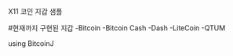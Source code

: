 X11 코인 지갑 샘플

#현재까지 구현된 지갑
 -Bitcoin
 -Bitcoin Cash
 -Dash
 -LiteCoin
 -QTUM
 
 
 
 
using BitcoinJ
